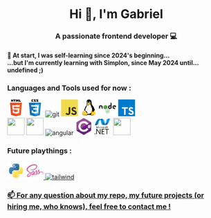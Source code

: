 <h1 align="center">Hi 👋, I'm Gabriel </h1>
<h3 align="center">A passionate frontend developer 💻</h3>

<h4>🌱 At start, I was self-learning since 2024's beginning... <br>
...but I'm currently learning with Simplon, since May 2024 until... undefined ;)</h4>

<h3 align="left">Languages and Tools used for now :</h3>
<p align="left">  <img src="https://raw.githubusercontent.com/devicons/devicon/master/icons/html5/html5-original-wordmark.svg" alt="html5" width="40" height="40"/>  <img src="https://raw.githubusercontent.com/devicons/devicon/master/icons/css3/css3-original-wordmark.svg" alt="css3" width="40" height="40"/>  <img src="https://www.vectorlogo.zone/logos/git-scm/git-scm-icon.svg" alt="git" width="40" height="40"/>    <img src="https://raw.githubusercontent.com/devicons/devicon/master/icons/javascript/javascript-original.svg" alt="javascript" width="40" height="40"/>  <img src="https://raw.githubusercontent.com/devicons/devicon/master/icons/linux/linux-original.svg" alt="linux" width="40" height="40"/>  <img src="https://raw.githubusercontent.com/devicons/devicon/master/icons/nodejs/nodejs-original-wordmark.svg" alt="nodejs" width="40" height="40" />  <img src="https://raw.githubusercontent.com/devicons/devicon/master/icons/typescript/typescript-original.svg" alt="typescript" width="40" height="40"/> <br>    <img src="https://cdn.jsdelivr.net/gh/devicons/devicon@latest/icons/npm/npm-original-wordmark.svg" width="40" height="40" /> <img src="https://cdn.jsdelivr.net/gh/devicons/devicon@latest/icons/pnpm/pnpm-original-wordmark.svg" width="40" height="40"/> <img src="https://angular.io/assets/images/logos/angular/angular.svg" alt="angular" width="40" height="40"/> <img src="https://raw.githubusercontent.com/devicons/devicon/master/icons/csharp/csharp-original.svg" alt="csharp" width="40" height="40"/> <img src="https://raw.githubusercontent.com/devicons/devicon/master/icons/dot-net/dot-net-original-wordmark.svg" alt="dotnet" width="40" height="40"/> 
  <img src="https://cdn.jsdelivr.net/gh/devicons/devicon@latest/icons/azuresqldatabase/azuresqldatabase-original.svg" width="40" height="40" />
 </p>

<h3>Future playthings :</h3>
<p align="left"> <img src="https://raw.githubusercontent.com/devicons/devicon/master/icons/python/python-original.svg" alt="python" width="40" height="40"/>  <a href="https://sass-lang.com" target="_blank" rel="noreferrer"> <img src="https://raw.githubusercontent.com/devicons/devicon/master/icons/sass/sass-original.svg" alt="sass" width="40" height="40"/>  <a href="https://tailwindcss.com/" target="_blank" rel="noreferrer"> <img src="https://www.vectorlogo.zone/logos/tailwindcss/tailwindcss-icon.svg" alt="tailwind" width="40" height="40"/>  </p>

<h3>📫 For any question about my repo, my future projects (or hiring me, who knows), feel free to <a href="mailto:gabriel.luthun@gmail.com" class="btn btn-primary">contact me !</h3>
